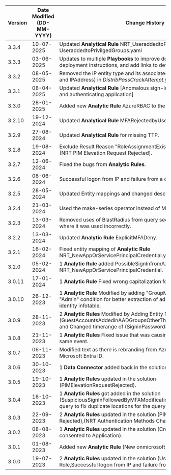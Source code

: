 | **Version** | **Date Modified (DD-MM-YYYY)** | **Change History**                                                                                                                                                                         |
| ----------- | ------------------------------ | ------------------------------------------------------------------------------------------------------------------------------------------------------------------------------------------ |
| 3.3.4       | 10-07-2025                     | Updated **Analytical Rule** NRT_UseraddedtoPrivilgedGroups.yaml and UseraddedtoPrivilgedGroups.yaml
| 3.3.3       | 03-06-2025                     | Updates to multiple **Playbooks** to improve documentation, streamline deployment instructions, and add links to detailed setup steps.							                    	   |
| 3.3.2       | 08-05-2025                     | Removed the IP entity type and its associated field mappings (Address and IPAddress) in *DistribPassCrackAttempt.yaml* **Analytic Rule**.								                   |
| 3.3.1       | 08-04-2025                     | Updated **Analytical Rule** [Anomalous sign-in location by user account and authenticating application]							                                                	   |
| 3.3.0       | 28-01-2025                     | Added new **Analytic Rule** AzureRBAC to the Solution.								                                                                                                    	|	    			
| 3.2.10      | 19-12-2024                     | Updated **Analytical Rule** MFARejectedbyUser.yaml.								                                                                                                        |	    			
| 3.2.9       | 27-08-2024                     | Updated **Analytical Rule** for missing TTP.	    																																		|
| 3.2.8       | 19-08-2024                     | Exclude Result Reason "RoleAssignmentExists" from **Analytic Rule** [NRT PIM Elevation Request Rejected].                						                                            |
| 3.2.7       | 12-06-2024                     | Fixed the bugs from **Analytic Rules**.        																																    		|
| 3.2.6       | 06-06-2024                     | Successful logon from IP and failure from a different IP fixes.       																												        |
| 3.2.5       | 28-05-2024                     | Updated Entity mappings and changed description in **Analytic Rule**.         																												|
| 3.2.4       | 21-03-2024                     | Used the make-series operator instead of Make_list.          																																|
| 3.2.3       | 13-03-2024                     | Removed uses of BlastRadius from query section of **Hunting Queries** where it was used incorrectly.																						|
| 3.2.2       | 13-03-2024                     | Updated **Analytic Rule** ExplicitMFADeny.                                                                                                                                  				|
| 3.2.1       | 16-02-2024                     | Fixed entity mapping of **Analytic Rule** NRT_NewAppOrServicePrincipalCredential.yaml.                                                                                                      |
| 3.2.0       | 05-02-2024                     | 1 **Analytic Rule** added PossibleSignInfromAzureBackdoor NRT_NewAppOrServicePrincipalCredential.                                                                                           |
| 3.0.11      | 17-01-2024                     | 1 **Analytic Rule** Fixed wrong capitalization for identifier ResourceId.                                                                                                                   |
| 3.0.10      | 26-12-2023                     | 1 **Analytic Rule** Modified by adding "GroupMembership" instead of "Admin" condition for better extraction of admin accounts from the identity infotable.                                 |
| 3.0.9       | 28-11-2023                     | 2 **Analytic Rules** Modified by Adding Entity Mapping to (GuestAccountsAddedinAADGroupsOtherThanTheOnesSpecified.yaml) and Changed timerange of (SigninPasswordSpray.yaml) from 3d to 1d. |
| 3.0.8       | 21-11-2023                     | 1 **Analytic Rules** Fixed issue that was causing multiple triggers for the same event.                                                                                                    |
| 3.0.7       | 06-11-2023                     | Modified text as there is rebranding from Azure Active Directory to Microsoft Entra ID.                                                                                                    |
| 3.0.6       | 30-10-2023                     | 1 **Data Connector** added back in the solution.                                                                                                                                           |
| 3.0.5       | 19-10-2023                     | 1 **Analytic Rules** updated in the solution (PIMElevationRequestRejected).                                                                                                                |
| 3.0.4       | 16-10-2023                     | 1 **Analytic Rules** got added in the solution (SuspiciousSignInFollowedByMFAModification), modified workbook query to fix duplicate locations for the query.                              |
| 3.0.3       | 22-09-2023                     | 2 **Analytic Rules** updated in the solution (PIM Elevation Request Rejected),(NRT Authentication Methods Changed for VIP Users).                                                          |
| 3.0.2       | 08-08-2023                     | 1 **Analytic Rules** updated in the solution (Credential added after admin consented to Application).                                                                                      |
| 3.0.1       | 01-08-2023                     | Added new **Analytic Rule** (New onmicrosoft domain added to tenant).                                                                                                                      |
| 3.0.0       | 19-07-2023                     | 2 **Analytic Rules** updated in the solution (User Assigned Privileged Role,Successful logon from IP and failure from a different IP).                                                     |
